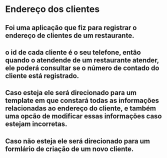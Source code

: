 # Endereço dos clientes

## Foi uma aplicação que fiz para registrar o endereço de clientes de um restaurante.

## o id de cada cliente é o seu telefone, então quando o atendende de um restaurante atender, ele poderá consultar se o número de contado do cliente está registrado.

## Caso esteja ele será direcionado para um template em que constará todas as informações relacionadas ao endereço do cliente, e também uma opcão de modificar essas informações caso estejam incorretas.

## Caso não esteja ele será direcionado para um formlário de criação de um novo cliente.